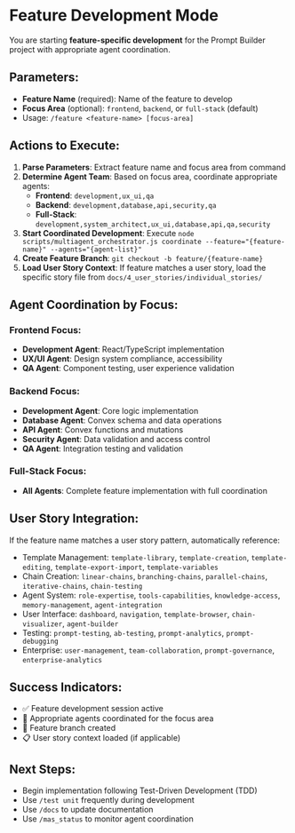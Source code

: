 # Feature Development Mode

You are starting **feature-specific development** for the Prompt Builder project with appropriate agent coordination.

## Parameters:

- **Feature Name** (required): Name of the feature to develop
- **Focus Area** (optional): `frontend`, `backend`, or `full-stack` (default)
- Usage: `/feature <feature-name> [focus-area]`

## Actions to Execute:

1. **Parse Parameters**: Extract feature name and focus area from command
2. **Determine Agent Team**: Based on focus area, coordinate appropriate agents:
   - **Frontend**: `development,ux_ui,qa`
   - **Backend**: `development,database,api,security,qa`
   - **Full-Stack**: `development,system_architect,ux_ui,database,api,qa,security`
3. **Start Coordinated Development**: Execute `node scripts/multiagent_orchestrator.js coordinate --feature="{feature-name}" --agents="{agent-list}"`
4. **Create Feature Branch**: `git checkout -b feature/{feature-name}`
5. **Load User Story Context**: If feature matches a user story, load the specific story file from `docs/4_user_stories/individual_stories/`

## Agent Coordination by Focus:

### Frontend Focus:

- **Development Agent**: React/TypeScript implementation
- **UX/UI Agent**: Design system compliance, accessibility
- **QA Agent**: Component testing, user experience validation

### Backend Focus:

- **Development Agent**: Core logic implementation
- **Database Agent**: Convex schema and data operations
- **API Agent**: Convex functions and mutations
- **Security Agent**: Data validation and access control
- **QA Agent**: Integration testing and validation

### Full-Stack Focus:

- **All Agents**: Complete feature implementation with full coordination

## User Story Integration:

If the feature name matches a user story pattern, automatically reference:

- Template Management: `template-library`, `template-creation`, `template-editing`, `template-export-import`, `template-variables`
- Chain Creation: `linear-chains`, `branching-chains`, `parallel-chains`, `iterative-chains`, `chain-testing`
- Agent System: `role-expertise`, `tools-capabilities`, `knowledge-access`, `memory-management`, `agent-integration`
- User Interface: `dashboard`, `navigation`, `template-browser`, `chain-visualizer`, `agent-builder`
- Testing: `prompt-testing`, `ab-testing`, `prompt-analytics`, `prompt-debugging`
- Enterprise: `user-management`, `team-collaboration`, `prompt-governance`, `enterprise-analytics`

## Success Indicators:

- ✅ Feature development session active
- 🤖 Appropriate agents coordinated for the focus area
- 🌿 Feature branch created
- 📋 User story context loaded (if applicable)

## Next Steps:

- Begin implementation following Test-Driven Development (TDD)
- Use `/test unit` frequently during development
- Use `/docs` to update documentation
- Use `/mas_status` to monitor agent coordination
